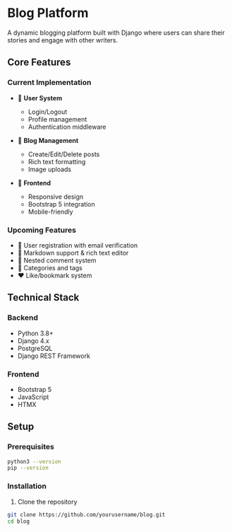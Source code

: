 # Blog Platform

A dynamic blogging platform built with Django where users can share their stories and engage with other writers.

## Core Features

### Current Implementation
- 👤 **User System**
  - Login/Logout
  - Profile management
  - Authentication middleware
  
- 📝 **Blog Management**
  - Create/Edit/Delete posts
  - Rich text formatting
  - Image uploads
  
- 🎨 **Frontend**
  - Responsive design
  - Bootstrap 5 integration
  - Mobile-friendly

### Upcoming Features
- 🔐 User registration with email verification
- 📝 Markdown support & rich text editor
- 💬 Nested comment system
- 📁 Categories and tags
- ❤️ Like/bookmark system

## Technical Stack

### Backend
- Python 3.8+
- Django 4.x
- PostgreSQL
- Django REST Framework

### Frontend
- Bootstrap 5
- JavaScript
- HTMX

## Setup

### Prerequisites
```bash
python3 --version
pip --version
```

### Installation
1. Clone the repository
```bash
git clone https://github.com/yourusername/blog.git
cd blog